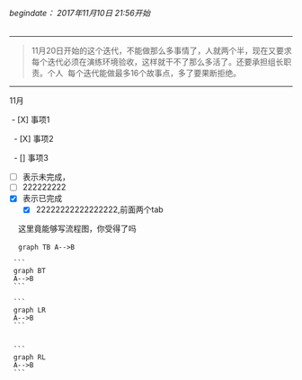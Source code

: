 ###### begindate： 2017年11月10日 21:56开始
----------
 > 11月20日开始的这个迭代，不能做那么多事情了，人就两个半，现在又要求每个迭代必须在演练环境验收，这样就干不了那么多活了。还要承担组长职责。个人
  每个迭代能做最多16个故事点，多了要果断拒绝。

----
11月

  
  - [X] 事项1
  
   - [X] 事项2
   
   - [] 事项3
   
   
   - [ ] 表示未完成， 
   - [ ] 222222222
   - [X] 表示已完成   
     - [X] 22222222222222222,前面两个tab  
     
     这里竟能够写流程图，你受得了吗 
     
     
     ```
     graph TB
     A-->B
     ```
     
     ```
     graph BT
     A-->B
     ```
     
     ```
     graph LR
     A-->B
     ```
     
     
     ```
     graph RL
     A-->B
     ```
